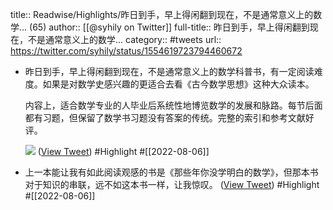 title:: Readwise/Highlights/昨日到手，早上得闲翻到现在，不是通常意义上的数学... (65)
author:: [[@syhily on Twitter]]
full-title:: 昨日到手，早上得闲翻到现在，不是通常意义上的数学...
category:: #tweets
url:: https://twitter.com/syhily/status/1554619723794460672

- 昨日到手，早上得闲翻到现在，不是通常意义上的数学科普书，有一定阅读难度。如果是对数学史感兴趣的更适合去看《古今数学思想》这种大众读本。
  
  内容上，适合数学专业的人毕业后系统性地博览数学的发展和脉路。每节后面都有习题，但保留了数学书习题没有答案的传统。完整的索引和参考文献好评。 
  
  ![](https://pbs.twimg.com/media/FZMeZPEUUAA3tP6.jpg) ([View Tweet](https://twitter.com/syhily/status/1554619723794460672)) #Highlight #[[2022-08-06]]
- 上一本能让我有如此阅读观感的书是《那些年你没学明白的数学》，但那本书对于知识的串联，远不如这本书一样，让我惊叹。 ([View Tweet](https://twitter.com/syhily/status/1554621214621986816)) #Highlight #[[2022-08-06]]